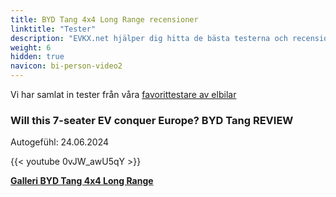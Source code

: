 ```yaml
---
title: BYD Tang 4x4 Long Range recensioner
linktitle: "Tester"
description: "EVKX.net hjälper dig hitta de bästa testerna och recensionerna av denna modell."
weight: 6
hidden: true
navicon: bi-person-video2
---
```

Vi har samlat in tester från våra [favorittestare av elbilar](../../../../../guides/evreviewers/)

<div class="container text-center shadow p-2 pe-4 mb-5 bg-body-tertiary rounded border">
<h3>Will this 7-seater EV conquer Europe? BYD Tang REVIEW</h3>
<p>Autogefühl: 24.06.2024</p>

{{< youtube 0vJW_awU5qY >}}

</div>
<div class="mt-3 mb-3">
<a href="../gallery/" class="text-decoration-none text-black">
<strong><i class="bi-arrow-left"></i>Galleri  </strong>
</a>
<a href="../" class="text-decoration-none text-black float-end">
<strong>BYD Tang 4x4 Long Range <i class="bi-arrow-right"></i></strong>
</a>
</div>
